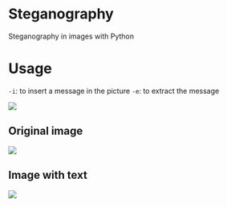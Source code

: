 # Steganography
Steganography in images with Python

# Usage

``` -i ```: to insert a message in the picture
``` -e ```: to extract the message

<img src="src/tron.gif">

## Original image
<img src="src/tron.jpg"/>

## Image with text
<img src="src/tron_msg.png"/>